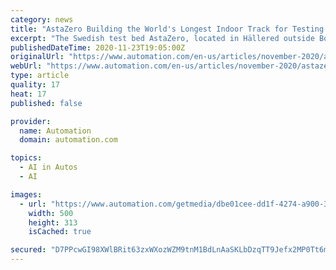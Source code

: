 ```yaml
---
category: news
title: "AstaZero Building the World's Longest Indoor Track for Testing Self-driving Vehicles"
excerpt: "The Swedish test bed AstaZero, located in Hällered outside Borås, is the world's first full-scale independent test and demonstration environment for future traffic safety. Every year, more than 1.2 million people worldwide are killed in traffic accidents."
publishedDateTime: 2020-11-23T19:05:00Z
originalUrl: "https://www.automation.com/en-us/articles/november-2020/astazero-building-the-world-s-longest-indoor-track"
webUrl: "https://www.automation.com/en-us/articles/november-2020/astazero-building-the-world-s-longest-indoor-track"
type: article
quality: 17
heat: 17
published: false

provider:
  name: Automation
  domain: automation.com

topics:
  - AI in Autos
  - AI

images:
  - url: "https://www.automation.com/getmedia/dbe01cee-dd1f-4274-a900-3c3767aa3768/self-driving-vehicle-nov23-2020-web.png?width=500&height=313&ext=.png"
    width: 500
    height: 313
    isCached: true

secured: "D7PPcwGI98XWlBRit63zxWXozWZM9tnM1BdLnAaSKLbDzqTT9Jefx2MP0Tt6mlt0sf9DP/kMP4Nr3mv+onBSJlg4F/BmiWhrFKsTZzT4G1htks4/UJY1NyJWhKnY4oaLxrzpmYrrslHWv7xFs35zItWCSo/OeixRDK2MefU4ACQpbB/lGRbtejK6Ualu5jJpsMJwizaPiGyDAkPthm17Q0MxUEKL9wd+v3Vd1WTHB+6NaDSs+A6x9SpMijHb9Rj6MyzoCGVcrgRXIo9bl1CjB5HhouXiMhhcUcZZkostslK3Y7g9DjWvydN582RgneHUM06LHRF8o82CSHZ2CKCBEWljc8VqBubtyhnD2zm0Afg=;i4FpfVo+TUPCK3AAoKGrCQ=="
---
```


